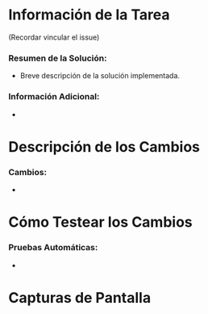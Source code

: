 # Información de la Tarea
(Recordar vincular el issue)

### **Resumen de la Solución:** 
  - Breve descripción de la solución implementada.

### **Información Adicional:**
  - 

# Descripción de los Cambios

### **Cambios:**
  - 

# Cómo Testear los Cambios

### **Pruebas Automáticas:**
  - 

# Capturas de Pantalla
